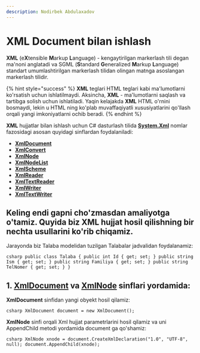 ```yaml
---
description: Nodirbek Abdulaxadov
---
```


# XML Document bilan ishlash

**XML** \(e**X**tensible **M**arkup **L**anguage\) - kengaytirilgan markerlash tili degan ma'noni anglatadi va SGML \(**S**tandard **G**eneralized **M**arkup **L**anguage\) standart umumlashtirilgan markerlash tilidan olingan matnga asoslangan markerlash tilidir.

{% hint style="success" %}
**XML** teglari HTML teglari kabi ma'lumotlarni ko'rsatish uchun ishlatilmaydi. Aksincha, **XML** - ma'lumotlarni saqlash va tartibga solish uchun ishlatiladi. Yaqin kelajakda **XML** HTML o'rnini bosmaydi, lekin u HTML ning ko'plab muvaffaqiyatli xususiyatlarini qo'llash orqali yangi imkoniyatlarni ochib beradi.
{% endhint %}

**XML** hujjatlar bilan ishlash uchun C\# dasturlash tilida [**System.Xml**](https://docs.microsoft.com/en-us/dotnet/api/system.xml?view=net-5.0) nomlar fazosidagi asosan quyidagi sinflardan foydalaniladi:

* [**XmlDocument**](https://docs.microsoft.com/en-us/dotnet/api/system.xml.xmldocument?view=net-5.0)
* [**XmlConvert**](https://docs.microsoft.com/en-us/dotnet/api/system.xml.xmlconvert?view=net-5.0)
* [**XmlNode**](https://docs.microsoft.com/en-us/dotnet/api/system.xml.xmlnode?view=net-5.0)
* [**XmlNodeList**](https://docs.microsoft.com/en-us/dotnet/api/system.xml.xmlnodelist?view=net-5.0)
* [**XmlScheme**](https://docs.microsoft.com/en-us/dotnet/api/system.xml.xmlscheme?view=net-5.0)
* [**XmlReader**](https://docs.microsoft.com/en-us/dotnet/api/system.xml.xmlreader?view=net-5.0)
* [**XmlTextReader**](https://docs.microsoft.com/en-us/dotnet/api/system.xml.xmltextreader?view=net-5.0)
* [**XmlWriter**](https://docs.microsoft.com/en-us/dotnet/api/system.xml.xmlwriter?view=net-5.0)
* [**XmlTextWriter**](https://docs.microsoft.com/en-us/dotnet/api/system.xml.xmltextwriter?view=net-5.0)

## Keling endi gapni cho'zmasdan amaliyotga o'tamiz. Quyida biz XML hujjat hosil qilishning bir nechta usullarini ko'rib chiqamiz.

Jarayonda biz Talaba modelidan tuzilgan Talabalar jadvalidan foydalanamiz:

``csharp
public class Talaba
    {
        public int Id { get; set; }
        public string Ism { get; set; }
        public string Familiya { get; set; }
        public string TelNomer { get; set; }
    }
``

## 1. [**XmlDocument**](https://docs.microsoft.com/en-us/dotnet/api/system.xml.xmldocument?view=net-5.0) va [**XmlNode**](https://docs.microsoft.com/en-us/dotnet/api/system.xml.xmlnode?view=net-5.0) sinflari yordamida:

**XmlDocument** sinfidan yangi obyekt hosil qilamiz:

``csharp
XmlDocument document = new XmlDocument();
``

**XmlNode** sinfi orqali Xml hujjat parametrlarini hosil qilamiz va uni AppendChild metodi yordamida document ga qo'shamiz:

``csharp
XmlNode xnode = document.CreateXmlDeclaration("1.0", "UTF-8", null);
document.AppendChild(xnode);
``


